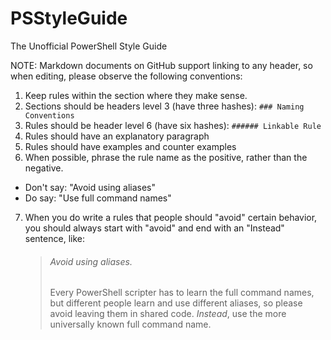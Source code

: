 PSStyleGuide
============

The Unofficial PowerShell Style Guide

NOTE: Markdown documents on GitHub support linking to any header, so when editing, please observe the following conventions:

1. Keep rules within the section where they make sense.
2. Sections should be headers level 3 (have three hashes): `### Naming Conventions`
3. Rules should be header level 6 (have six hashes): `###### Linkable Rule`
4. Rules should have an explanatory paragraph
5. Rules should have examples and counter examples
6. When possible, phrase the rule name as the positive, rather than the negative.
  * Don't say: "Avoid using aliases"
  * Do say: "Use full command names"

7. When you do write a rules that people should "avoid" certain behavior, you should always start with "avoid" and end with an "Instead" sentence, like:
   > ###### Avoid using aliases. 
   > Every PowerShell scripter has to learn the full command names, but different people learn and use different aliases, so please avoid leaving them in shared code. *Instead*, use the more universally known full command name.

